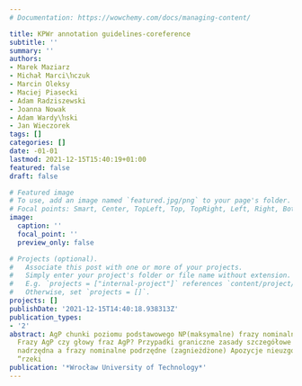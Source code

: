 ```yaml
---
# Documentation: https://wowchemy.com/docs/managing-content/

title: KPWr annotation guidelines-coreference
subtitle: ''
summary: ''
authors:
- Marek Maziarz
- Michał Marci\ŉczuk
- Marcin Oleksy
- Maciej Piasecki
- Adam Radziszewski
- Joanna Nowak
- Adam Wardy\ŉski
- Jan Wieczorek
tags: []
categories: []
date: -01-01
lastmod: 2021-12-15T15:40:19+01:00
featured: false
draft: false

# Featured image
# To use, add an image named `featured.jpg/png` to your page's folder.
# Focal points: Smart, Center, TopLeft, Top, TopRight, Left, Right, BottomLeft, Bottom, BottomRight.
image:
  caption: ''
  focal_point: ''
  preview_only: false

# Projects (optional).
#   Associate this post with one or more of your projects.
#   Simply enter your project's folder or file name without extension.
#   E.g. `projects = ["internal-project"]` references `content/project/deep-learning/index.md`.
#   Otherwise, set `projects = []`.
projects: []
publishDate: '2021-12-15T14:40:18.938313Z'
publication_types:
- '2'
abstract: AgP chunki poziomu podstawowego NP(maksymalne) frazy nominalne chunkera
  Frazy AgP czy głowy fraz AgP? Przypadki graniczne zasady szczegółowe Fraza nominalna
  nadrzędna a frazy nominalne podrzędne (zagnieżdżone) Apozycje nieuzgodnione casus
  “rzeki
publication: '*Wrocław University of Technology*'
---
```

